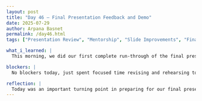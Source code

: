 ```yaml
---
layout: post
title: "Day 46 – Final Presentation Feedback and Demo"
date: 2025-07-29
author: Arpana Basnet
permalink: /day46.html
tags: ["Presentation Review", "Mentorship", "Slide Improvements", "Final Prep", "Practice Run"]

what_i_learned: |
  This morning, we did our first complete run-through of the final presentation in front of our mentor and a high school instructor. They shared helpful feedback on areas we could improve, such as making transitions smoother, simplifying visuals, and presenting our findings more clearly. After reviewing their suggestions, our team went through each slide and made the needed adjustments. We then practiced again, and the second run felt much more polished, giving us a boost of confidence for the final day.

blockers: |
  No blockers today, just spent focused time revising and rehearsing to ensure quality.

reflection: |
  Today was an important turning point in preparing for our final presentation. Presenting in front of our mentor and the high school instructor gave us a chance to see how our work came across to an outside audience. Their feedback helped us notice details we had overlooked, and working through those together as a team strengthened both our slides and our collaboration. Doing a second run through after making changes made a big difference—it felt smoother and more unified. It was rewarding to see our hard work coming together, and the progress gave us more confidence moving forward.
---
```

